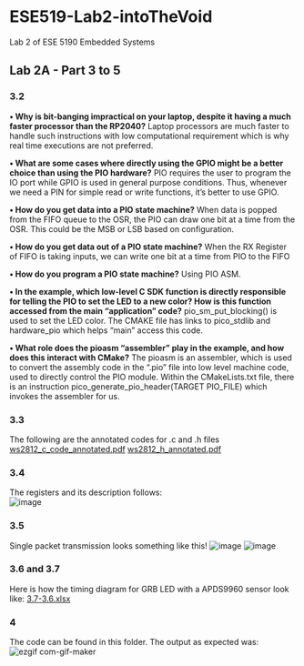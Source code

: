 # ESE519-Lab2-intoTheVoid
Lab 2 of ESE 5190 Embedded Systems 

## Lab 2A - Part 3 to 5

### 3.2
**• Why is bit-banging impractical on your laptop, despite it having a much faster processor than the RP2040?** 
Laptop processors are much faster to handle such instructions with low computational requirement which is why real time executions are not preferred.

**• What are some cases where directly using the GPIO might be a better choice than using the PIO hardware?**
PIO requires the user to program the IO port while GPIO is used in general purpose conditions. Thus, whenever we need a PIN for simple read or write functions, it’s better to use GPIO.

**• How do you get data into a PIO state machine?**
When data is popped from the FIFO queue to the OSR, the PIO can draw one bit at a time from the OSR. This could be the MSB or LSB based on configuration. 

**• How do you get data out of a PIO state machine?**
When the RX Register of FIFO is taking inputs, we can write one bit at a time from PIO to the FIFO

**• How do you program a PIO state machine?**
Using PIO ASM.
 
**• In the example, which low-level C SDK function is directly responsible for telling the PIO to set the LED to a new color? How is this function accessed from the main “application” code?**
pio_sm_put_blocking() is used to set the LED color. The CMAKE file has links to pico_stdlib and hardware_pio which helps “main” access this code.

**• What role does the pioasm “assembler” play in the example, and how does this interact with CMake?**
The pioasm is an assembler, which is used to convert the assembly code in the “.pio” file into low level machine code, used to directly control the PIO module. Within the CMakeLists.txt file, there is an instruction pico_generate_pio_header(TARGET PIO_FILE) which invokes the assembler for us.


### 3.3
The following are the annotated codes for .c and .h files
[ws2812_c_code_annotated.pdf](https://github.com/joyendra/ESE519-Lab2-intoTheVoid/files/9807371/ws2812_c_code_annotated.pdf)
[ws2812_h_annotated.pdf](https://github.com/joyendra/ESE519-Lab2-intoTheVoid/files/9807374/ws2812_h_annotated.pdf)

### 3.4
The registers and its description follows:								
![image](https://user-images.githubusercontent.com/36339255/196361476-9145de6e-ec80-47fe-adcf-42a88baee9cb.png)

### 3.5
Single packet transmission looks something like this!
![image](https://user-images.githubusercontent.com/36339255/196362091-2a1db897-c784-4511-8f43-fe5c5386ea98.png)
![image](https://user-images.githubusercontent.com/36339255/196362146-896cab5d-dfb4-4adb-9d56-3e5ba68f173c.png)

### 3.6 and 3.7
Here is how the timing diagram for GRB LED with a APDS9960 sensor look like:
[3.7-3.6.xlsx](https://github.com/joyendra/ESE519-Lab2-intoTheVoid/files/9807464/3.7-3.6.xlsx)

### 4
The code can be found in this folder. The output as expected was:
![ezgif com-gif-maker](https://user-images.githubusercontent.com/36339255/196365282-9c188911-7d40-4721-8982-7c49ab4d6f52.gif)

